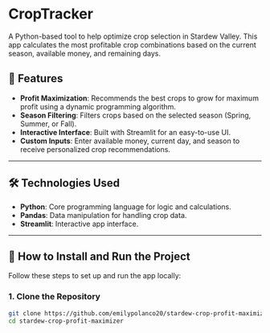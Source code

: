 # CropTracker

A Python-based tool to help optimize crop selection in Stardew Valley. This app calculates the most profitable crop combinations based on the current season, available money, and remaining days.

## 🎯 Features
- **Profit Maximization**: Recommends the best crops to grow for maximum profit using a dynamic programming algorithm.
- **Season Filtering**: Filters crops based on the selected season (Spring, Summer, or Fall).
- **Interactive Interface**: Built with Streamlit for an easy-to-use UI.
- **Custom Inputs**: Enter available money, current day, and season to receive personalized crop recommendations.

---

## 🛠️ Technologies Used
- **Python**: Core programming language for logic and calculations.
- **Pandas**: Data manipulation for handling crop data.
- **Streamlit**: Interactive app interface.

---

## 🚀 How to Install and Run the Project
Follow these steps to set up and run the app locally:

### 1. Clone the Repository
```bash
git clone https://github.com/emilypolanco20/stardew-crop-profit-maximizer.git
cd stardew-crop-profit-maximizer
